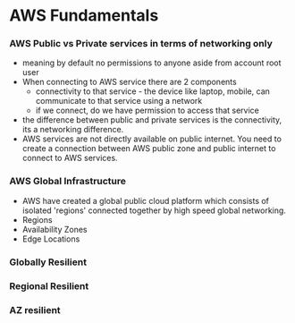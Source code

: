 # AWS Fundamentals

### AWS Public vs Private services in terms of networking only
- meaning by default no permissions to anyone aside from account root user
- When connecting to AWS service there are 2 components
  - connectivity to that service - the device like laptop, mobile, can communicate to that service using a network
  - if we connect, do we have permission to access that service
- the difference between public and private services is the connectivity, its a networking difference.
- AWS services are not directly available on public internet. You need to create a connection between AWS public zone and public internet to connect to AWS services.



### AWS Global Infrastructure
- AWS have created a global public cloud platform which consists of isolated 'regions' connected together by high speed global networking.
- Regions
- Availability Zones
- Edge Locations

### Globally Resilient

### Regional Resilient

### AZ resilient
